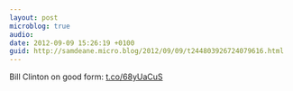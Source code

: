 ```yaml
---
layout: post
microblog: true
audio: 
date: 2012-09-09 15:26:19 +0100
guid: http://samdeane.micro.blog/2012/09/09/t244803926724079616.html
---
```

Bill Clinton on good form: 
[t.co/68yUaCuS](http://t.co/68yUaCuS)
